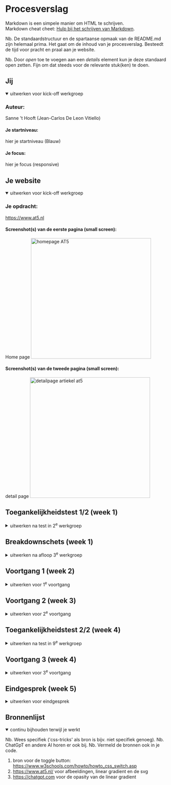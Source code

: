 # Procesverslag
Markdown is een simpele manier om HTML te schrijven.  
Markdown cheat cheet: [Hulp bij het schrijven van Markdown](https://github.com/adam-p/markdown-here/wiki/Markdown-Cheatsheet).

Nb. De standaardstructuur en de spartaanse opmaak van de README.md zijn helemaal prima. Het gaat om de inhoud van je procesverslag. Besteedt de tijd voor pracht en praal aan je website.

Nb. Door *open* toe te voegen aan een *details* element kun je deze standaard open zetten. Fijn om dat steeds voor de relevante stuk(ken) te doen.





## Jij

<details open>
  <summary>uitwerken voor kick-off werkgroep</summary>

  ### Auteur:
  Sanne 't Hooft (Jean-Carlos De Leon Vitiello)

  #### Je startniveau:
  hier je startniveau (Blauw)

  #### Je focus:
  hier je focus (responsive)
 
</details>





## Je website

<details open>
  <summary>uitwerken voor kick-off werkgroep</summary>

  ### Je opdracht:
  https://www.at5.nl

  #### Screenshot(s) van de eerste pagina (small screen): 
  Home page
  <img src="readme-images/Frame 2.png" width="375px" alt="homepage AT5">

  #### Screenshot(s) van de tweede pagina (small screen):
  detail page 
  <img src="readme-images/Frame 4.png" width="375px" alt="detailpage artiekel at5">
 
</details>



## Toegankelijkheidstest 1/2 (week 1)

<details>
  <summary>uitwerken na test in 2<sup>e</sup> werkgroep</summary>

  ### Bevindingen
  - de meeste titels zijn H1
  - er zitten veel errors
  - screen reader skipt de knop actueel.
  - at5 gebruikjt de standaard browser focus state


</details>



## Breakdownschets (week 1)

<details>
  <summary>uitwerken na afloop 3<sup>e</sup> werkgroep</summary>

  ### de hele pagina: 
  <img src="readme-images/Frame 1.png" width="375px" alt="breakdown van de hele pagina">

  ### dynamisch deel (bijv menu): 
  <img src="readme-images/Untitled.jpg" width="375px" alt="breakdown van een dynamisch deel">

</details>





## Voortgang 1 (week 2)

<details>
  <summary>uitwerken voor 1<sup>e</sup> voortgang</summary>

  ### Stand van zaken
  <img src="readme-images/Scherm­afbeelding 2024-10-29 om 17.06.14.png" width="375px" alt="uitomst opdracht 1">


  ### Agenda voor meeting
  samen met je groepje opstellen

  | Jean-Carlo     | Mila               | Teun         | student 4        |
  | ---            | ---                | ---          | ---              |
  | HTML/CSS       | en dit             | en ik dit    | en dan ik dat    |
  | Checken        | dit als er tijd is | nog een punt | dit wil ik zeker |
  |positionabsolute| ...                | ...          | ...              |
   grid

  ### Verslag van meeting
  hier na afloop snel de uitkomsten van de meeting vastleggen

  - Ik moet letten op de volgorde van mijn html eerst de htjes en dan de ptjes
  - meer wit ruimte tussen codes om het overzichtelijk te houden
  - ruim de code op die niet gebruikt worden.
  - gebruik order om de h2 onder de P te krijgen

</details>





## Voortgang 2 (week 3)

<details>
  <summary>uitwerken voor 2<sup>e</sup> voortgang</summary>

  ### Stand van zaken
  hier dit ging goed & dit was lastig (neem ook screenshots op van delen van je website en code)


  ### Agenda voor meeting
  samen met je groepje opstellen

  | Jean-c  1      | student 2          | student 3    | student 4        |
  | ---            | ---                | ---          | ---              |
  | Grid uitleg    | en dit             | en ik dit    | en dan ik dat    |
  |                | dit als er tijd is | nog een punt | dit wil ik zeker |
  | ...            | ...                | ...          | ...              |


  ### Verslag van meeting
  hier na afloop snel de uitkomsten van de meeting vastleggen

  - Ik liep vast met de grid maar dat is door een beetje ermee te oefenen tijdens de meeting wel gelukt

</details>





## Toegankelijkheidstest 2/2 (week 4)

<details>
  <summary>uitwerken na test in 9<sup>e</sup> werkgroep</summary>

  ### Bevindingen
  - ik heb de code voor de focus state toegevoegd in mijn css ookal gebruikt AT5 de standaard focus state
  - Ik moet de skip knop voor de screen reader nog toevoegen.
  - ik heb geen animaties in mijn ontwerp
  voor de rest werkte alles goed

</details>





## Voortgang 3 (week 4)

<details>
  <summary>uitwerken voor 3<sup>e</sup> voortgang</summary>

  ### Stand van zaken
  de hamburger menu maken ging wel goed maar reageerde niet als ik erop klikte.
  <img src="readme-images/Scherm­afbeelding 2024-10-29 om 17.03.59.png" width="375px" alt="uitomst opdracht 1">


  ### Agenda voor meeting
  samen met je groepje opstellen

  | jean-c         | student 2          | student 3    | student 4        |
  | ---            | ---                | ---          | ---              |
  | hamburger menu | en dit             | en ik dit    | en dan ik dat    |
  | opent niet     | dit als er tijd is | nog een punt | dit wil ik zeker |
  | ...            | ...                | ...          | ...              |


  ### Verslag van meeting
  hier na afloop snel de uitkomsten van de meeting vastleggen

  - Inplaats van hoofdletters te typen in de html gebruik transform propperty om de tekst in hoofdletters te veranderen
  - de hamburger menu kon ik niet openen omdat de z-index te laag was waardoor er iets voor de knop stond.
  - de html ziet er goed uit en is semantisch correct 
  - snel beginnen met de tweede pagina anders ga ik het niet halen.

</details>





## Eindgesprek (week 5)

<details>
  <summary>uitwerken voor eindgesprek</summary>

  ### Je uitkomst - karakteristiek screenshots:
  <img src="readme-images/dummy-plaatje.jpg" width="375px" alt="uitomst opdracht 1">


  ### Dit ging goed/Heb ik geleerd: 
  De grid was in het begin heel lastig maar na een tijde ermee te werken heb ik het wel onder controlle. Ik vond het vooral handig hoe makkelijk je kan aangeven waar je een element wilt hebben door simpel de collumn en de row aan te geven. Dat is veel handiger dan de flexbox naar mijn mening. ook was het leren van responsive design heel handig en leerzaam.

  <img src="readme-images/Grid.png" width="375px" alt="top">


  ### Dit was lastig/Is niet gelukt:
  At5 heeft een laad meer knop waarbij de SVG 360 grade draait wanneer je hoverd erop en wanneer je weer uit hoverd dan draait het terug. Ik kreeg de eerste draai aan de praat maar het draaide bij mij niet terug. Ik heb veel geprobeerd maar ik kwam er helaas niet uit waardoor ik het opgegeven.

  <img src="readme-images/hover-in-hover-out.png" width="375px" alt="bummer">
</details>





## Bronnenlijst

<details open>
  <summary>continu bijhouden terwijl je werkt</summary>

  Nb. Wees specifiek ('css-tricks' als bron is bijv. niet specifiek genoeg). 
  Nb. ChatGpT en andere AI horen er ook bij.
  Nb. Vermeld de bronnen ook in je code.

  1. bron voor de toggle button: https://www.w3schools.com/howto/howto_css_switch.asp
  2. https://www.at5.nl/ voor afbeeldingen, linear gradient en de svg
  3. https://chatgpt.com voor de opasity van de linear gradient 

</details>